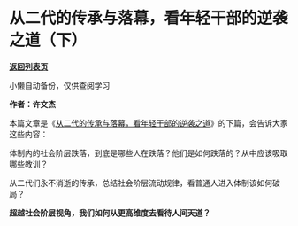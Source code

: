 # 从二代的传承与落幕，看年轻干部的逆袭之道（下）

[**返回列表页**](/gzh/费曼的小茶馆)

小懒自动备份，仅供查阅学习

**作者：许文杰**  

本篇文章是《[从二代的传承与落幕，看年轻干部的逆袭之道](http://mp.weixin.qq.com/s?__biz=MzkzMDM0NzA3Mw==&mid=2247488459&idx=2&sn=9760b00effdf9342ac2ee4d95be00cd3&chksm=c27af2e5f50d7bf357b7e4739d1b59ec79d6cc02d646e167b237c2425959c8374511f320784d&scene=21#wechat_redirect)》的下篇，会告诉大家这些内容：

体制内的社会阶层跌落，到底是哪些人在跌落？他们是如何跌落的？从中应该吸取哪些教训？

从二代们永不消逝的传承，总结社会阶层流动规律，看普通人进入体制该如何破局？

**超越社会阶层视角，我们如何从更高维度去看待人间天道？**

